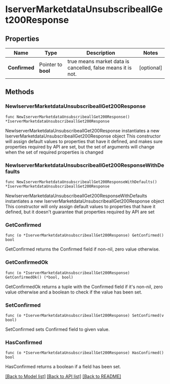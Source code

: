 # IserverMarketdataUnsubscribeallGet200Response

## Properties

Name | Type | Description | Notes
------------ | ------------- | ------------- | -------------
**Confirmed** | Pointer to **bool** | true means market data is cancelled, false means it is not. | [optional] 

## Methods

### NewIserverMarketdataUnsubscribeallGet200Response

`func NewIserverMarketdataUnsubscribeallGet200Response() *IserverMarketdataUnsubscribeallGet200Response`

NewIserverMarketdataUnsubscribeallGet200Response instantiates a new IserverMarketdataUnsubscribeallGet200Response object
This constructor will assign default values to properties that have it defined,
and makes sure properties required by API are set, but the set of arguments
will change when the set of required properties is changed

### NewIserverMarketdataUnsubscribeallGet200ResponseWithDefaults

`func NewIserverMarketdataUnsubscribeallGet200ResponseWithDefaults() *IserverMarketdataUnsubscribeallGet200Response`

NewIserverMarketdataUnsubscribeallGet200ResponseWithDefaults instantiates a new IserverMarketdataUnsubscribeallGet200Response object
This constructor will only assign default values to properties that have it defined,
but it doesn't guarantee that properties required by API are set

### GetConfirmed

`func (o *IserverMarketdataUnsubscribeallGet200Response) GetConfirmed() bool`

GetConfirmed returns the Confirmed field if non-nil, zero value otherwise.

### GetConfirmedOk

`func (o *IserverMarketdataUnsubscribeallGet200Response) GetConfirmedOk() (*bool, bool)`

GetConfirmedOk returns a tuple with the Confirmed field if it's non-nil, zero value otherwise
and a boolean to check if the value has been set.

### SetConfirmed

`func (o *IserverMarketdataUnsubscribeallGet200Response) SetConfirmed(v bool)`

SetConfirmed sets Confirmed field to given value.

### HasConfirmed

`func (o *IserverMarketdataUnsubscribeallGet200Response) HasConfirmed() bool`

HasConfirmed returns a boolean if a field has been set.


[[Back to Model list]](../README.md#documentation-for-models) [[Back to API list]](../README.md#documentation-for-api-endpoints) [[Back to README]](../README.md)


